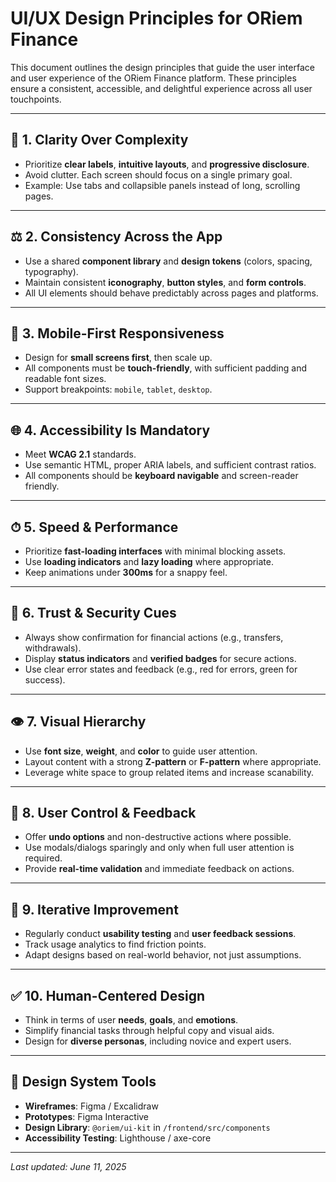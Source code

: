 # UI/UX Design Principles for ORiem Finance

This document outlines the design principles that guide the user interface and user experience of the ORiem Finance platform. These principles ensure a consistent, accessible, and delightful experience across all user touchpoints.

---

## 🎯 1. Clarity Over Complexity

- Prioritize **clear labels**, **intuitive layouts**, and **progressive disclosure**.
- Avoid clutter. Each screen should focus on a single primary goal.
- Example: Use tabs and collapsible panels instead of long, scrolling pages.

---

## ⚖️ 2. Consistency Across the App

- Use a shared **component library** and **design tokens** (colors, spacing, typography).
- Maintain consistent **iconography**, **button styles**, and **form controls**.
- All UI elements should behave predictably across pages and platforms.

---

## 📱 3. Mobile-First Responsiveness

- Design for **small screens first**, then scale up.
- All components must be **touch-friendly**, with sufficient padding and readable font sizes.
- Support breakpoints: `mobile`, `tablet`, `desktop`.

---

## 🌐 4. Accessibility Is Mandatory

- Meet **WCAG 2.1** standards.
- Use semantic HTML, proper ARIA labels, and sufficient contrast ratios.
- All components should be **keyboard navigable** and screen-reader friendly.

---

## ⏱ 5. Speed & Performance

- Prioritize **fast-loading interfaces** with minimal blocking assets.
- Use **loading indicators** and **lazy loading** where appropriate.
- Keep animations under **300ms** for a snappy feel.

---

## 🔐 6. Trust & Security Cues

- Always show confirmation for financial actions (e.g., transfers, withdrawals).
- Display **status indicators** and **verified badges** for secure actions.
- Use clear error states and feedback (e.g., red for errors, green for success).

---

## 👁 7. Visual Hierarchy

- Use **font size**, **weight**, and **color** to guide user attention.
- Layout content with a strong **Z-pattern** or **F-pattern** where appropriate.
- Leverage white space to group related items and increase scanability.

---

## 🧭 8. User Control & Feedback

- Offer **undo options** and non-destructive actions where possible.
- Use modals/dialogs sparingly and only when full user attention is required.
- Provide **real-time validation** and immediate feedback on actions.

---

## 🔁 9. Iterative Improvement

- Regularly conduct **usability testing** and **user feedback sessions**.
- Track usage analytics to find friction points.
- Adapt designs based on real-world behavior, not just assumptions.

---

## ✅ 10. Human-Centered Design

- Think in terms of user **needs**, **goals**, and **emotions**.
- Simplify financial tasks through helpful copy and visual aids.
- Design for **diverse personas**, including novice and expert users.

---

## 🧩 Design System Tools

- **Wireframes**: Figma / Excalidraw
- **Prototypes**: Figma Interactive
- **Design Library**: `@oriem/ui-kit` in `/frontend/src/components`
- **Accessibility Testing**: Lighthouse / axe-core

---

_Last updated: June 11, 2025_
